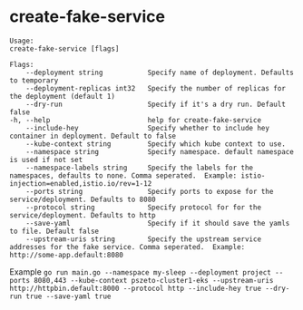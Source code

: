 # create-fake-service

    Usage:
    create-fake-service [flags]

    Flags:
        --deployment string           Specify name of deployment. Defaults to temporary
        --deployment-replicas int32   Specify the number of replicas for the deployment (default 1)
        --dry-run                     Specify if it's a dry run. Default false
    -h, --help                        help for create-fake-service
        --include-hey                 Specify whether to include hey container in deployment. Default to false
        --kube-context string         Specify which kube context to use.
        --namespace string            Specify namespace. default namespace is used if not set
        --namespace-labels string     Specify the labels for the namespaces, defaults to none. Comma seperated.  Example: istio-injection=enabled,istio.io/rev=1-12        
        --ports string                Specify ports to expose for the service/deployment. Defaults to 8080
        --protocol string             Specify protocol for for the service/deployment. Defaults to http
        --save-yaml                   Specify if it should save the yamls to file. Default false
        --upstream-uris string        Specify the upstream service addresses for the fake service. Comma seperated.  Example: http://some-app.default:8080

Example
`go run main.go --namespace my-sleep --deployment project --ports 8080,443 --kube-context pszeto-cluster1-eks --upstream-uris http://httpbin.default:8000 --protocol http --include-hey true --dry-run true --save-yaml true`